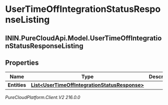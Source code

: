 # UserTimeOffIntegrationStatusResponseListing

## ININ.PureCloudApi.Model.UserTimeOffIntegrationStatusResponseListing

## Properties

|Name | Type | Description | Notes|
|------------ | ------------- | ------------- | -------------|
| **Entities** | [**List&lt;UserTimeOffIntegrationStatusResponse&gt;**](UserTimeOffIntegrationStatusResponse) |  | [optional] |



_PureCloudPlatform.Client.V2 216.0.0_
